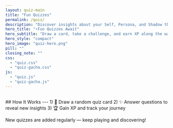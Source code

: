 ```yaml
---
layout: quiz-main
title: "Fun Quizzes"
permalink: /quiz/
description: "Discover insights about your Self, Persona, and Shadow through playful quizzes."
hero_title: "⚡Fun Quizzes Await"
hero_subtitle: "Draw a card, take a challenge, and earn XP along the way."
hero_style: "compact" 
hero_image: "quiz-hero.png"
pill: ""
closing_note: ""
css:
  - "quiz.css"
  - "quiz-gacha.css"
js:
  - "quiz.js"
  - "quiz-gacha.js"
---
```

<br>
## How It Works
---
1) 🎴 Draw a random quiz card  
2) ✨ Answer questions to reveal new insights  
3) 🏆 Gain XP and track your journey  

New quizzes are added regularly — keep playing and discovering!

<br>

